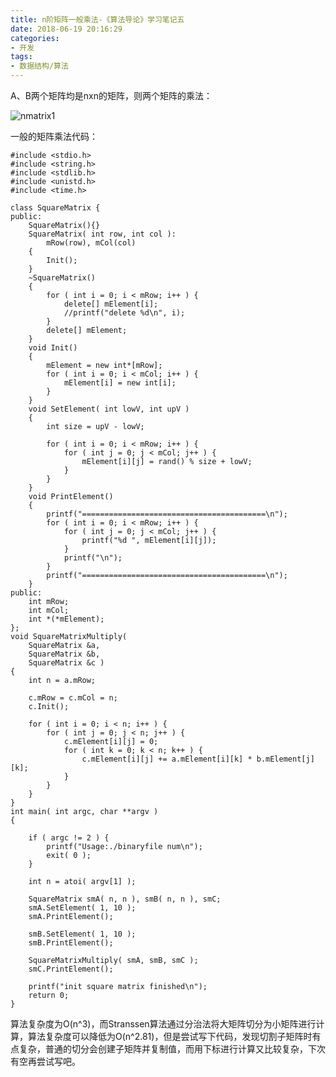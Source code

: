 ```yaml
---
title: n阶矩阵一般乘法-《算法导论》学习笔记五
date: 2018-06-19 20:16:29
categories:
- 开发
tags:
- 数据结构/算法
---
```


A、B两个矩阵均是nxn的矩阵，则两个矩阵的乘法：

![nmatrix1]

一般的矩阵乘法代码：

    #include <stdio.h>
    #include <string.h>
    #include <stdlib.h>
    #include <unistd.h>
    #include <time.h>

    class SquareMatrix {
    public:
        SquareMatrix(){}
        SquareMatrix( int row, int col ):
            mRow(row), mCol(col)
        {
            Init();
        }
        ~SquareMatrix()
        {
            for ( int i = 0; i < mRow; i++ ) {
                delete[] mElement[i];
                //printf("delete %d\n", i);
            }
            delete[] mElement;
        }
        void Init()
        {
            mElement = new int*[mRow];
            for ( int i = 0; i < mCol; i++ ) {
                mElement[i] = new int[i];
            }
        }
        void SetElement( int lowV, int upV )
        {
            int size = upV - lowV;

            for ( int i = 0; i < mRow; i++ ) {
                for ( int j = 0; j < mCol; j++ ) {
                    mElement[i][j] = rand() % size + lowV;
                }
            }
        }
        void PrintElement()
        {
            printf("=========================================\n");
            for ( int i = 0; i < mRow; i++ ) {
                for ( int j = 0; j < mCol; j++ ) {
                    printf("%d ", mElement[i][j]);
                }
                printf("\n");
            }
            printf("=========================================\n");
        }
    public:
        int mRow;
        int mCol;
        int *(*mElement);
    };
    void SquareMatrixMultiply(
        SquareMatrix &a,
        SquareMatrix &b,
        SquareMatrix &c )
    {
        int n = a.mRow;

        c.mRow = c.mCol = n;
        c.Init();

        for ( int i = 0; i < n; i++ ) {
            for ( int j = 0; j < n; j++ ) {
                c.mElement[i][j] = 0;
                for ( int k = 0; k < n; k++ ) {
                    c.mElement[i][j] += a.mElement[i][k] * b.mElement[j][k];
                }
            }
        }
    }
    int main( int argc, char **argv )
    {

        if ( argc != 2 ) {
            printf("Usage:./binaryfile num\n");
            exit( 0 );
        }

        int n = atoi( argv[1] );

        SquareMatrix smA( n, n ), smB( n, n ), smC;
        smA.SetElement( 1, 10 );
        smA.PrintElement();

        smB.SetElement( 1, 10 );
        smB.PrintElement();

        SquareMatrixMultiply( smA, smB, smC );
        smC.PrintElement();

        printf("init square matrix finished\n");
        return 0;
    }

算法复杂度为O(n^3)，而Stranssen算法通过分治法将大矩阵切分为小矩阵进行计算，算法复杂度可以降低为O(n^2.81)，但是尝试写下代码，发现切割子矩阵时有点复杂，普通的切分会创建子矩阵并复制值，而用下标进行计算又比较复杂，下次有空再尝试写吧。

[nmatrix1]:/img/nmatrix1.png ""